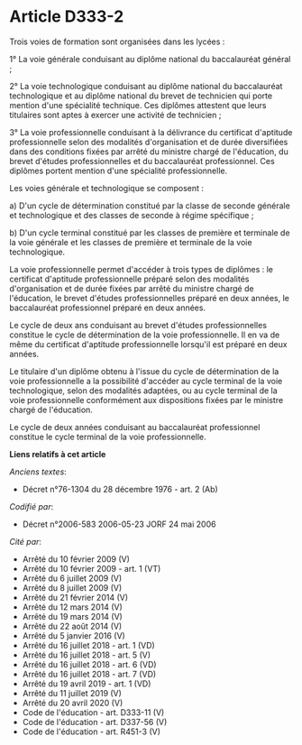 # Article D333-2

Trois voies de formation sont organisées dans les lycées :

1° La voie générale conduisant au diplôme national du baccalauréat général ;

2° La voie technologique conduisant au diplôme national du baccalauréat technologique et au diplôme national du brevet de
technicien qui porte mention d'une spécialité technique. Ces diplômes attestent que leurs titulaires sont aptes à exercer une
activité de technicien ;

3° La voie professionnelle conduisant à la délivrance du certificat d'aptitude professionnelle selon des modalités
d'organisation et de durée diversifiées dans des conditions fixées par arrêté du ministre chargé de l'éducation, du brevet
d'études professionnelles et du baccalauréat professionnel. Ces diplômes portent mention d'une spécialité professionnelle.

Les voies générale et technologique se composent :

a) D'un cycle de détermination constitué par la classe de seconde générale et technologique et des classes de seconde à
régime spécifique ;

b) D'un cycle terminal constitué par les classes de première et terminale de la voie générale et les classes de première et
terminale de la voie technologique.

La voie professionnelle permet d'accéder à trois types de diplômes : le certificat d'aptitude professionnelle préparé selon
des modalités d'organisation et de durée fixées par arrêté du ministre chargé de l'éducation, le brevet d'études
professionnelles préparé en deux années, le baccalauréat professionnel préparé en deux années.

Le cycle de deux ans conduisant au brevet d'études professionnelles constitue le cycle de détermination de la voie
professionnelle. Il en va de même du certificat d'aptitude professionnelle lorsqu'il est préparé en deux années.

Le titulaire d'un diplôme obtenu à l'issue du cycle de détermination de la voie professionnelle a la possibilité d'accéder au
cycle terminal de la voie technologique, selon des modalités adaptées, ou au cycle terminal de la voie professionnelle
conformément aux dispositions fixées par le ministre chargé de l'éducation.

Le cycle de deux années conduisant au baccalauréat professionnel constitue le cycle terminal de la voie professionnelle.

**Liens relatifs à cet article**

_Anciens textes_:

  - Décret n°76-1304 du 28 décembre 1976 - art. 2 (Ab)

_Codifié par_:

  - Décret n°2006-583 2006-05-23 JORF 24 mai 2006

_Cité par_:

  - Arrêté du 10 février 2009 (V)
  - Arrêté du 10 février 2009 - art. 1 (VT)
  - Arrêté du 6 juillet 2009 (V)
  - Arrêté du 8 juillet 2009 (V)
  - Arrêté du 21 février 2014 (V)
  - Arrêté du 12 mars 2014 (V)
  - Arrêté du 19 mars 2014 (V)
  - Arrêté du 22 août 2014 (V)
  - Arrêté du 5 janvier 2016 (V)
  - Arrêté du 16 juillet 2018 - art. 1 (VD)
  - Arrêté du 16 juillet 2018 - art. 5 (V)
  - Arrêté du 16 juillet 2018 - art. 6 (VD)
  - Arrêté du 16 juillet 2018 - art. 7 (VD)
  - Arrêté du 19 avril 2019 - art. 1 (VD)
  - Arrêté du 11 juillet 2019 (V)
  - Arrêté du 20 avril 2020 (V)
  - Code de l'éducation - art. D333-11 (V)
  - Code de l'éducation - art. D337-56 (V)
  - Code de l'éducation - art. R451-3 (V)
